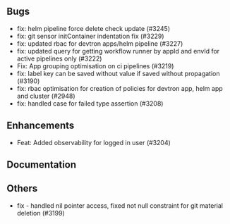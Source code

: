 ## Bugs
- fix: helm pipeline force delete check update (#3245)
- fix: git sensor initContainer indentation fix (#3229)
- fix: updated rbac for devtron apps/helm pipeline (#3227)
- fix: updated query for getting workflow runner by appId and envId for active pipelines only (#3222)
- Fix: App grouping optimisation on ci pipelines (#3219)
- fix: label key can be saved without value if saved without propagation (#3190)
- fix: rbac optimisation for creation of policies for devtron app, helm app and cluster (#2948)
- fix: handled case for failed type assertion (#3208)
## Enhancements
- Feat: Added observability for logged in user (#3204)
## Documentation
## Others
- fix  - handled nil pointer access, fixed not null constraint for git material deletion (#3199)
